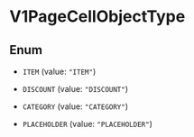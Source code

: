 
# V1PageCellObjectType

## Enum


* `ITEM` (value: `"ITEM"`)

* `DISCOUNT` (value: `"DISCOUNT"`)

* `CATEGORY` (value: `"CATEGORY"`)

* `PLACEHOLDER` (value: `"PLACEHOLDER"`)



